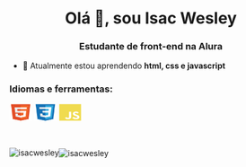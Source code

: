 <h1 align="center">Olá 👋, sou Isac Wesley</h1>
<h3 align="center">Estudante de front-end na Alura</h3>



- 🌱 Atualmente estou aprendendo **html, css e javascript**

<h3 align="left">Idiomas e ferramentas:</h3>
<div style="display: inline_block">
  <img align="center" alt="Isac-HTML" height="30" width="40" src="https://raw.githubusercontent.com/devicons/devicon/master/icons/html5/html5-original.svg">
  <img align="center" alt="Isac-CSS" height="30" width="40" src="https://raw.githubusercontent.com/devicons/devicon/master/icons/css3/css3-original.svg">
  <img align="center" alt="Isac-Js" height="30" width="40" src="https://raw.githubusercontent.com/devicons/devicon/master/icons/javascript/javascript-plain.svg">
</div>
<br><br>

<p><img align="left" src="https://github-readme-stats.vercel.app/api/top-langs?username=isacwesley&show_icons=true&locale=en&layout=compact" alt="isacwesley" /> </p>

<p> <img align="center" src="https://github-readme-stats.vercel.app/api?username=isacwesley&show_icons=true&locale=en" alt="isacwesley" /> </p>
